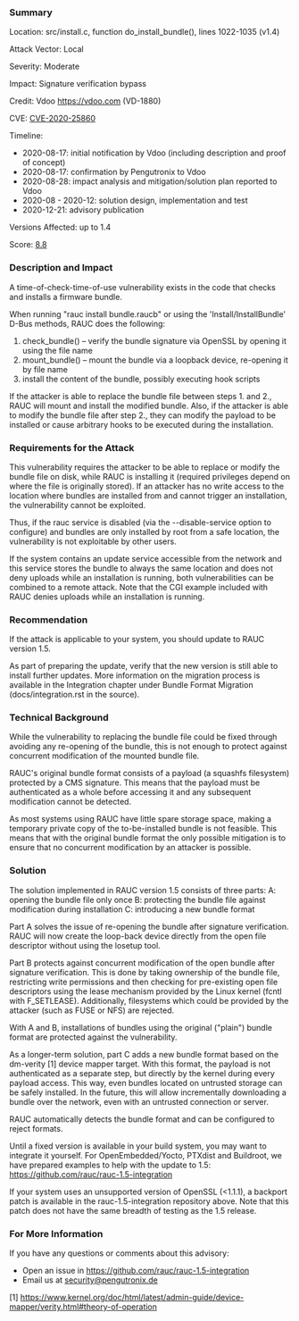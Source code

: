 ### Summary

Location: src/install.c, function do_install_bundle(), lines 1022-1035 (v1.4)

Attack Vector: Local

Severity: Moderate

Impact: Signature verification bypass

Credit: Vdoo https://vdoo.com (VD-1880)

CVE: [CVE-2020-25860](https://cve.mitre.org/cgi-bin/cvename.cgi?name=CVE-2020-25860)

Timeline:
* 2020-08-17: initial notification by Vdoo (including description and proof of concept)
* 2020-08-17: confirmation by Pengutronix to Vdoo
* 2020-08-28: impact analysis and mitigation/solution plan reported to Vdoo
* 2020-08 - 2020-12: solution design, implementation and test
* 2020-12-21: advisory publication

Versions Affected: up to 1.4

Score: [8.8](https://nvd.nist.gov/vuln-metrics/cvss/v3-calculator?vector=AV:L/AC:L/PR:L/UI:N/S:C/C:H/I:H/A:H&version=3.1)

### Description and Impact
A time-of-check-time-of-use vulnerability exists in the code that checks and
installs a firmware bundle.

When running "rauc install bundle.raucb" or using the 'Install/InstallBundle'
D-Bus methods, RAUC does the following:
1. check_bundle() – verify the bundle signature via OpenSSL by opening it using
   the file name
2. mount_bundle() – mount the bundle via a loopback device, re-opening it by
   file name
3. install the content of the bundle, possibly executing hook scripts

If the attacker is able to replace the bundle file between steps 1. and 2.,
RAUC will mount and install the modified bundle. Also, if the attacker is able
to modify the bundle file after step 2., they can modify the payload to be
installed or cause arbitrary hooks to be executed during the installation.

### Requirements for the Attack

This vulnerability requires the attacker to be able to replace or modify the
bundle file on disk, while RAUC is installing it (required privileges depend on
where the file is originally stored).
If an attacker has no write access to the location where bundles are installed
from and cannot trigger an installation, the vulnerability cannot be exploited.

Thus, if the rauc service is disabled (via the --disable-service option to
configure) and bundles are only installed by root from a safe location, the
vulnerability is not exploitable by other users.

If the system contains an update service accessible from the network and this
service stores the bundle to always the same location and does not deny uploads
while an installation is running, both vulnerabilities can be combined to a
remote attack. Note that the CGI example included with RAUC denies uploads
while an installation is running.

### Recommendation

If the attack is applicable to your system, you should update to RAUC version
1.5.

As part of preparing the update, verify that the new version is still able to
install further updates. More information on the migration process is available
in the Integration chapter under Bundle Format Migration (docs/integration.rst
in the source).

### Technical Background

While the vulnerability to replacing the bundle file could be fixed through
avoiding any re-opening of the bundle, this is not enough to protect against
concurrent modification of the mounted bundle file.

RAUC's original bundle format consists of a payload (a squashfs filesystem)
protected by a CMS signature. This means that the payload must be authenticated
as a whole before accessing it and any subsequent modification cannot be
detected.

As most systems using RAUC have little spare storage space, making a temporary
private copy of the to-be-installed bundle is not feasible. This means that
with the original bundle format the only possible mitigation is to ensure that
no concurrent modification by an attacker is possible.

### Solution

The solution implemented in RAUC version 1.5 consists of three parts:
A: opening the bundle file only once
B: protecting the bundle file against modification during installation
C: introducing a new bundle format

Part A solves the issue of re-opening the bundle after signature verification.
RAUC will now create the loop-back device directly from the open file
descriptor without using the losetup tool.

Part B protects against concurrent modification of the open bundle after
signature verification. This is done by taking ownership of the bundle file,
restricting write permissions and then checking for pre-existing open file
descriptors using the lease mechanism provided by the Linux kernel (fcntl with
F_SETLEASE). Additionally, filesystems which could be provided by the attacker
(such as FUSE or NFS) are rejected.

With A and B, installations of bundles using the original ("plain") bundle
format are protected against the vulnerability.

As a longer-term solution, part C adds a new bundle format based on the
dm-verity [1] device mapper target. With this format, the payload is not
authenticated as a separate step, but directly by the kernel during every
payload access. This way, even bundles located on untrusted storage can be
safely installed. In the future, this will allow incrementally downloading a
bundle over the network, even with an untrusted connection or server.

RAUC automatically detects the bundle format and can be configured to reject
formats.

Until a fixed version is available in your build system, you may want to
integrate it yourself. For OpenEmbedded/Yocto, PTXdist and Buildroot, we have
prepared examples to help with the update to 1.5:
https://github.com/rauc/rauc-1.5-integration

If your system uses an unsupported version of OpenSSL (<1.1.1), a backport
patch is available in the rauc-1.5-integration repository above. Note that this
patch does not have the same breadth of testing as the 1.5 release.

### For More Information
If you have any questions or comments about this advisory:
* Open an issue in https://github.com/rauc/rauc-1.5-integration
* Email us at security@pengutronix.de

[1] https://www.kernel.org/doc/html/latest/admin-guide/device-mapper/verity.html#theory-of-operation
